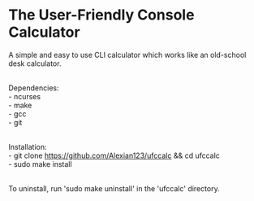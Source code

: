 # The User-Friendly Console Calculator
A simple and easy to use CLI calculator which works like an old-school desk calculator.
<br><br>

Dependencies:<br>
    - ncurses<br>
    - make<br>
    - gcc<br>
    - git<br><br>

Installation:<br>
    - git clone https://github.com/Alexian123/ufccalc && cd ufccalc<br>
    - sudo make install<br><br>

To uninstall, run 'sudo make uninstall' in the 'ufccalc' directory.
